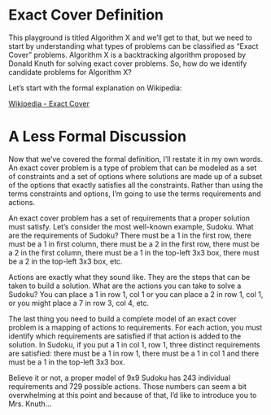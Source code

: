 # Exact Cover Definition

This playground is titled Algorithm X and we’ll get to that, but we need to start by understanding what types of problems can be classified as “Exact Cover” problems. Algorithm X is a backtracking algorithm proposed by Donald Knuth for solving exact cover problems. So, how do we identify candidate problems for Algorithm X?

Let’s start with the formal explanation on Wikipedia:

[Wikipedia - Exact Cover]( https://en.wikipedia.org/wiki/Exact_cover)

# A Less Formal Discussion

Now that we’ve covered the formal definition, I’ll restate it in my own words. An exact cover problem is a type of problem that can be modeled as a set of constraints and a set of options where solutions are made up of a subset of the options that exactly satisfies all the constraints. Rather than using the terms constraints and options, I’m going to use the terms requirements and actions.

An exact cover problem has a set of requirements that a proper solution must satisfy. Let’s consider the most well-known example, Sudoku. What are the requirements of Sudoku? There must be a 1 in the first row, there must be a 1 in first column, there must be a 2 in the first row, there must be a 2 in the first column, there must be a 1 in the top-left 3x3 box, there must be a 2 in the top-left 3x3 box, etc. 

Actions are exactly what they sound like. They are the steps that can be taken to build a solution. What are the actions you can take to solve a Sudoku? You can place a 1 in row 1, col 1 or you can place a 2 in row 1, col 1, or you might place a 7 in row 3, col 4, etc.

The last thing you need to build a complete model of an exact cover problem is a mapping of actions to requirements. For each action, you must identify which requirements are satisfied if that action is added to the solution. In Sudoku, if you put a 1 in col 1, row 1, three distinct requirements are satisfied: there must be a 1 in row 1, there must be a 1 in col 1 and there must be a 1 in the top-left 3x3 box.

Believe it or not, a proper model of 9x9 Sudoku has 243 individual requirements and 729 possible actions. Those numbers can seem a bit overwhelming at this point and because of that, I’d like to introduce you to Mrs. Knuth…
